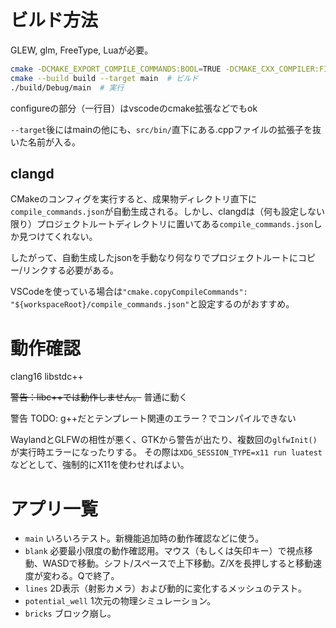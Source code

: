 # ビルド方法
GLEW, glm, FreeType, Luaが必要。
```bash
cmake -DCMAKE_EXPORT_COMPILE_COMMANDS:BOOL=TRUE -DCMAKE_CXX_COMPILER:FILEPATH=clang++ -B ./build -G "Ninja Multi-Config"
cmake --build build --target main  # ビルド
./build/Debug/main  # 実行
```
configureの部分（一行目）はvscodeのcmake拡張などでもok

`--target`後にはmainの他にも、`src/bin/`直下にある.cppファイルの拡張子を抜いた名前が入る。

## clangd

CMakeのコンフィグを実行すると、成果物ディレクトリ直下に`compile_commands.json`が自動生成される。しかし、clangdは（何も設定しない限り）プロジェクトルートディレクトリに置いてある`compile_commands.json`しか見つけてくれない。

したがって、自動生成したjsonを手動なり何なりでプロジェクトルートにコピー/リンクする必要がある。

VSCodeを使っている場合は`"cmake.copyCompileCommands": "${workspaceRoot}/compile_commands.json"`と設定するのがおすすめ。


# 動作確認
clang16
libstdc++

~~警告：libc++では動作しません。~~ 普通に動く

警告 TODO: g++だとテンプレート関連のエラー？でコンパイルできない


WaylandとGLFWの相性が悪く、GTKから警告が出たり、複数回の`glfwInit()`が実行時エラーになったりする。
その際は`XDG_SESSION_TYPE=x11 run luatest`などとして、強制的にX11を使わせればよい。


# アプリ一覧
- `main` いろいろテスト。新機能追加時の動作確認などに使う。
- `blank` 必要最小限度の動作確認用。マウス（もしくは矢印キー）で視点移動、WASDで移動。シフト/スペースで上下移動。Z/Xを長押しすると移動速度が変わる。Qで終了。
- `lines` 2D表示（射影カメラ）および動的に変化するメッシュのテスト。
- `potential_well` 1次元の物理シミュレーション。
- `bricks` ブロック崩し。

